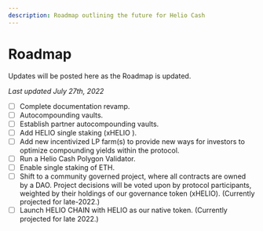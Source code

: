 ```yaml
---
description: Roadmap outlining the future for Helio Cash
---
```


# Roadmap

Updates will be posted here as the Roadmap is updated.

&#x20;_Last updated July 27th, 2022_


* [ ] Complete documentation revamp. 
* [ ] Autocompounding vaults. 
* [ ] Establish partner autocompounding vaults. 
* [ ] Add HELIO single staking (xHELIO ). 
* [ ] Add new incentivized LP farm(s) to provide new ways for investors to optimize compounding yields within the protocol. 
* [ ] Run a Helio Cash Polygon Validator.
* [ ] Enable single staking of ETH. 
* [ ] Shift to a community governed project, where all contracts are owned by a DAO. Project decisions will be voted upon by protocol participants, weighted by their holdings of our governance token (xHELIO). (Currently projected for late-2022.)
* [ ] Launch HELIO CHAIN with HELIO as our native token. (Currently projected for late 2022.)
